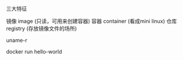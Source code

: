 三大特征 

镜像 image (只读，可用来创建容器)
容器 container (看成mini linux)
仓库 registry (存放镜像文件的场所)


uname-r

docker run hello-world